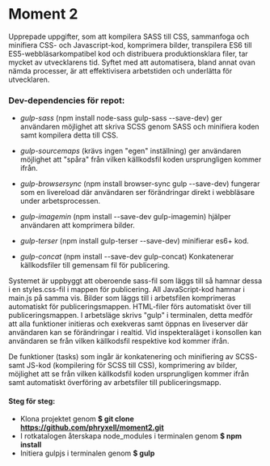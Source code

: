 # Moment 2

Upprepade uppgifter, som att kompilera SASS till CSS, sammanfoga och minifiera CSS- och Javascript-kod, komprimera bilder, 
transpilera ES6 till ES5-webbläsarkompatibel kod och distribuera produktionsklara filer, tar mycket av utvecklarens tid.
Syftet med att automatisera, bland annat ovan nämda processer, är att effektivisera arbetstiden och underlätta för utvecklaren.

### Dev-dependencies för repot:

 - _gulp-sass_ (npm install node-sass gulp-sass --save-dev) ger användaren möjlighet att skriva SCSS genom SASS och minifiera koden samt kompilera detta till CSS.

 - _gulp-sourcemaps_ (krävs ingen "egen" inställning) ger användaren möjlighet att "spåra" från vilken källkodsfil koden ursprungligen kommer ifrån.

 - _gulp-browsersync_ (npm install browser-sync gulp --save-dev) fungerar som en livereload där användaren ser förändringar direkt i webbläsare under arbetsprocessen.

 - _gulp-imagemin_ (npm install --save-dev gulp-imagemin) hjälper användaren att komprimera bilder.

 - _gulp-terser_ (npm install gulp-terser --save-dev) minifierar es6+ kod.

 - _gulp-concat_ (npm install --save-dev gulp-concat) Konkatenerar källkodsfiler till gemensam fil för publicering.


Systemet är uppbyggt att oberoende sass-fil som läggs till så hamnar dessa i en styles.css-fil i mappen för publicering.
All JavaScript-kod hamnar i main.js på samma vis. 
Bilder som läggs till i arbetsfilen komprimeras automatiskt för publiceringsmappen.
HTML-filer förs automatiskt över till publiceringsmappen. I arbetsläge skrivs "gulp" i terminalen, detta medför att
alla funktioner initieras och exekveras samt öppnas en liveserver
där användaren kan se förändringar i realtid. Vid inspekteraläget i konsollen kan användaren
se från vilken källkodsfil respektive kod kommer ifrån.

De funktioner (tasks) som ingår är konkatenering och minifiering av SCSS- samt JS-kod (kompilering för SCSS till CSS), 
komprimering av bilder, möjlighet att se från vilken källkodsfil koden ursprungligen kommer ifrån samt
automatiskt överföring av arbetsfiler till publiceringsmapp.

#### Steg för steg:
 - Klona projektet genom **$ git clone https://github.com/phryxell/moment2.git**
 - I rotkatalogen återskapa node_modules i terminalen genom **$ npm install**
 - Initiera gulpjs i terminalen genom **$ gulp**
